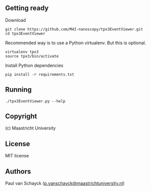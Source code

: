 ## Getting ready

Download

```
git clone https://github.com/M4I-nanoscopy/tpx3EventViewer.git
cd tpx3EventViewer
```

Recommended way is to use a Python virtualenv. But this is optional.

```
virtualenv tpx3
source tpx3/bin/activate
```

Install Python dependencies

```
pip install -r requirements.txt
```

## Running

```
./tpx3EventViewer.py --help
```

## Copyright

(c) Maastricht University

## License

MIT license

## Authors

Paul van Schayck (p.vanschayck@maastrichtuniversity.nl)